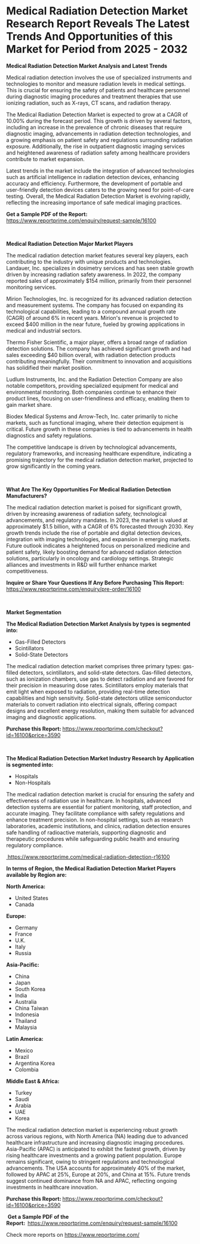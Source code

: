 <p><h1>Medical Radiation Detection Market Research Report Reveals The Latest Trends And Opportunities of this Market for Period from 2025 - 2032</h1></p><p><strong>Medical Radiation Detection Market Analysis and Latest Trends</strong></p>
<p><p>Medical radiation detection involves the use of specialized instruments and technologies to monitor and measure radiation levels in medical settings. This is crucial for ensuring the safety of patients and healthcare personnel during diagnostic imaging procedures and treatment therapies that use ionizing radiation, such as X-rays, CT scans, and radiation therapy.</p><p>The Medical Radiation Detection Market is expected to grow at a CAGR of 10.00% during the forecast period. This growth is driven by several factors, including an increase in the prevalence of chronic diseases that require diagnostic imaging, advancements in radiation detection technologies, and a growing emphasis on patient safety and regulations surrounding radiation exposure. Additionally, the rise in outpatient diagnostic imaging services and heightened awareness of radiation safety among healthcare providers contribute to market expansion.</p><p>Latest trends in the market include the integration of advanced technologies such as artificial intelligence in radiation detection devices, enhancing accuracy and efficiency. Furthermore, the development of portable and user-friendly detection devices caters to the growing need for point-of-care testing. Overall, the Medical Radiation Detection Market is evolving rapidly, reflecting the increasing importance of safe medical imaging practices.</p></p>
<p><strong>Get a Sample PDF of the Report:&nbsp;</strong> <a href="https://www.reportprime.com/enquiry/request-sample/16100?utm_campaign=3505&utm_medium=2&utm_source=Github&utm_content=ia&utm_term=20032025&utm_id=medical-radiation-detection">https://www.reportprime.com/enquiry/request-sample/16100</a></p>
<p>&nbsp;</p>
<p><strong>Medical Radiation Detection Major Market Players</strong></p>
<p><p>The medical radiation detection market features several key players, each contributing to the industry with unique products and technologies. Landauer, Inc. specializes in dosimetry services and has seen stable growth driven by increasing radiation safety awareness. In 2022, the company reported sales of approximately $154 million, primarily from their personnel monitoring services.</p><p>Mirion Technologies, Inc. is recognized for its advanced radiation detection and measurement systems. The company has focused on expanding its technological capabilities, leading to a compound annual growth rate (CAGR) of around 6% in recent years. Mirion's revenue is projected to exceed $400 million in the near future, fueled by growing applications in medical and industrial sectors.</p><p>Thermo Fisher Scientific, a major player, offers a broad range of radiation detection solutions. The company has achieved significant growth and had sales exceeding $40 billion overall, with radiation detection products contributing meaningfully. Their commitment to innovation and acquisitions has solidified their market position.</p><p>Ludlum Instruments, Inc. and the Radiation Detection Company are also notable competitors, providing specialized equipment for medical and environmental monitoring. Both companies continue to enhance their product lines, focusing on user-friendliness and efficacy, enabling them to gain market share.</p><p>Biodex Medical Systems and Arrow-Tech, Inc. cater primarily to niche markets, such as functional imaging, where their detection equipment is critical. Future growth in these companies is tied to advancements in health diagnostics and safety regulations.</p><p>The competitive landscape is driven by technological advancements, regulatory frameworks, and increasing healthcare expenditure, indicating a promising trajectory for the medical radiation detection market, projected to grow significantly in the coming years.</p></p>
<p>&nbsp;</p>
<p><strong>What Are The Key Opportunities For Medical Radiation Detection Manufacturers?</strong></p>
<p><p>The medical radiation detection market is poised for significant growth, driven by increasing awareness of radiation safety, technological advancements, and regulatory mandates. In 2023, the market is valued at approximately $1.5 billion, with a CAGR of 6% forecasted through 2030. Key growth trends include the rise of portable and digital detection devices, integration with imaging technologies, and expansion in emerging markets. Future outlook indicates a heightened focus on personalized medicine and patient safety, likely boosting demand for advanced radiation detection solutions, particularly in oncology and cardiology settings. Strategic alliances and investments in R&D will further enhance market competitiveness.</p></p>
<p><strong>Inquire or Share Your Questions If Any Before Purchasing This Report:</strong> <a href="https://www.reportprime.com/enquiry/pre-order/16100?utm_campaign=3505&utm_medium=2&utm_source=Github&utm_content=ia&utm_term=20032025&utm_id=medical-radiation-detection">https://www.reportprime.com/enquiry/pre-order/16100</a></p>
<p>&nbsp;</p>
<p><strong>Market Segmentation</strong></p>
<p><strong>The Medical Radiation Detection Market Analysis by types is segmented into:</strong></p>
<p><ul><li>Gas-Filled Detectors</li><li>Scintillators</li><li>Solid-State Detectors</li></ul></p>
<p><p>The medical radiation detection market comprises three primary types: gas-filled detectors, scintillators, and solid-state detectors. Gas-filled detectors, such as ionization chambers, use gas to detect radiation and are favored for their precision in measuring dose rates. Scintillators employ materials that emit light when exposed to radiation, providing real-time detection capabilities and high sensitivity. Solid-state detectors utilize semiconductor materials to convert radiation into electrical signals, offering compact designs and excellent energy resolution, making them suitable for advanced imaging and diagnostic applications.</p></p>
<p><strong>Purchase this Report:&nbsp;</strong><a href="https://www.reportprime.com/checkout?id=16100&price=3590&utm_campaign=3505&utm_medium=2&utm_source=Github&utm_content=ia&utm_term=20032025&utm_id=medical-radiation-detection">https://www.reportprime.com/checkout?id=16100&price=3590</a></p>
<p>&nbsp;</p>
<p><strong>The Medical Radiation Detection Market Industry Research by Application is segmented into:</strong></p>
<p><ul><li>Hospitals</li><li>Non-Hospitals</li></ul></p>
<p><p>The medical radiation detection market is crucial for ensuring the safety and effectiveness of radiation use in healthcare. In hospitals, advanced detection systems are essential for patient monitoring, staff protection, and accurate imaging. They facilitate compliance with safety regulations and enhance treatment precision. In non-hospital settings, such as research laboratories, academic institutions, and clinics, radiation detection ensures safe handling of radioactive materials, supporting diagnostic and therapeutic procedures while safeguarding public health and ensuring regulatory compliance.</p></p>
<p><a href="https://www.reportprime.com/medical-radiation-detection-r16100?utm_campaign=3505&utm_medium=2&utm_source=Github&utm_content=ia&utm_term=20032025&utm_id=medical-radiation-detection">&nbsp;https://www.reportprime.com/medical-radiation-detection-r16100</a></p>
<p><strong>In terms of Region, the Medical Radiation Detection Market Players available by Region are:</strong></p>
<p>
    <p> <strong> North America: </strong>
        <ul>
            <li>United States</li>
            <li>Canada</li>
        </ul>
        </p> 
    <p> <strong> Europe: </strong>
        <ul>
            <li>Germany</li>
            <li>France</li>
            <li>U.K.</li>
            <li>Italy</li>
            <li>Russia</li>
        </ul>
        </p> 
    <p> <strong> Asia-Pacific: </strong>
        <ul>
            <li>China</li>
            <li>Japan</li>
            <li>South Korea</li>
            <li>India</li>
            <li>Australia</li>
            <li>China Taiwan</li>
            <li>Indonesia</li>
            <li>Thailand</li>
            <li>Malaysia</li>
        </ul>
        </p> 
    <p> <strong> Latin America: </strong>
        <ul>
            <li>Mexico</li>
            <li>Brazil</li>
            <li>Argentina Korea</li>
            <li>Colombia</li>
        </ul>
        </p> 
    <p> <strong> Middle East & Africa: </strong>
        <ul>
            <li>Turkey</li>
            <li>Saudi</li>
            <li>Arabia</li>
            <li>UAE</li>
            <li>Korea</li>
        </ul>
    </p>
    </p>
<p><p>The medical radiation detection market is experiencing robust growth across various regions, with North America (NA) leading due to advanced healthcare infrastructure and increasing diagnostic imaging procedures. Asia-Pacific (APAC) is anticipated to exhibit the fastest growth, driven by rising healthcare investments and a growing patient population. Europe remains significant, owing to stringent regulations and technological advancements. The USA accounts for approximately 40% of the market, followed by APAC at 25%, Europe at 20%, and China at 15%. Future trends suggest continued dominance from NA and APAC, reflecting ongoing investments in healthcare innovation.</p></p>
<p><strong>Purchase this Report: </strong><a href="https://www.reportprime.com/checkout?id=16100&price=3590&utm_campaign=3505&utm_medium=2&utm_source=Github&utm_content=ia&utm_term=20032025&utm_id=medical-radiation-detection">https://www.reportprime.com/checkout?id=16100&price=3590</a></p>
<p>&nbsp;<strong>Get a Sample PDF of the Report:&nbsp;&nbsp;</strong><a href="https://www.reportprime.com/enquiry/request-sample/16100?utm_campaign=3505&utm_medium=2&utm_source=Github&utm_content=ia&utm_term=20032025&utm_id=medical-radiation-detection">https://www.reportprime.com/enquiry/request-sample/16100</a></p>
<p><strong></strong></p>
<p>Check more reports on <a href="https://www.reportprime.com/?utm_campaign=3505&utm_medium=2&utm_source=Github&utm_content=ia&utm_term=20032025&utm_id=medical-radiation-detection">https://www.reportprime.com/</a></p>